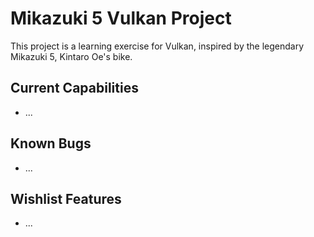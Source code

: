 # Mikazuki 5 Vulkan Project

This project is a learning exercise for Vulkan, inspired by the legendary Mikazuki 5, Kintaro Oe's bike.

## Current Capabilities
- ...

## Known Bugs
- ...

## Wishlist Features
- ...
